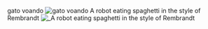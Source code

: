 gato voando
![gato voando](https://github.com/user-attachments/assets/877f5879-7576-4df4-bf1b-f5abac5ce5f2)
 A robot eating spaghetti in the style of Rembrandt
 ![_A robot eating spaghetti in the style of Rembrandt](https://github.com/user-attachments/assets/7e972334-1cf6-4e41-92e0-1e9f0a8dbef0)

